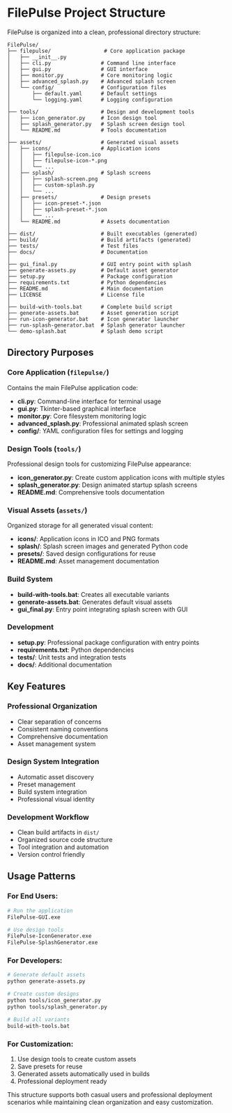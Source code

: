# FilePulse Project Structure

FilePulse is organized into a clean, professional directory structure:

```
FilePulse/
├── filepulse/                 # Core application package
│   ├── __init__.py           
│   ├── cli.py                # Command line interface
│   ├── gui.py                # GUI interface
│   ├── monitor.py            # Core monitoring logic
│   ├── advanced_splash.py    # Advanced splash screen
│   └── config/               # Configuration files
│       ├── default.yaml      # Default settings
│       └── logging.yaml      # Logging configuration
│
├── tools/                    # Design and development tools
│   ├── icon_generator.py     # Icon design tool
│   ├── splash_generator.py   # Splash screen design tool
│   └── README.md             # Tools documentation
│
├── assets/                   # Generated visual assets
│   ├── icons/                # Application icons
│   │   ├── filepulse-icon.ico
│   │   ├── filepulse-icon-*.png
│   │   └── ...
│   ├── splash/               # Splash screens
│   │   ├── splash-screen.png
│   │   ├── custom-splash.py
│   │   └── ...
│   ├── presets/              # Design presets
│   │   ├── icon-preset-*.json
│   │   ├── splash-preset-*.json
│   │   └── ...
│   └── README.md             # Assets documentation
│
├── dist/                     # Built executables (generated)
├── build/                    # Build artifacts (generated)
├── tests/                    # Test files
├── docs/                     # Documentation
│
├── gui_final.py              # GUI entry point with splash
├── generate-assets.py        # Default asset generator
├── setup.py                  # Package configuration
├── requirements.txt          # Python dependencies
├── README.md                 # Main documentation
├── LICENSE                   # License file
│
├── build-with-tools.bat      # Complete build script
├── generate-assets.bat       # Asset generation script
├── run-icon-generator.bat    # Icon generator launcher
├── run-splash-generator.bat  # Splash generator launcher
└── demo-splash.bat           # Splash demo script
```

## Directory Purposes

### Core Application (`filepulse/`)
Contains the main FilePulse application code:
- **cli.py**: Command-line interface for terminal usage
- **gui.py**: Tkinter-based graphical interface
- **monitor.py**: Core filesystem monitoring logic
- **advanced_splash.py**: Professional animated splash screen
- **config/**: YAML configuration files for settings and logging

### Design Tools (`tools/`)
Professional design tools for customizing FilePulse appearance:
- **icon_generator.py**: Create custom application icons with multiple styles
- **splash_generator.py**: Design animated startup splash screens
- **README.md**: Comprehensive tools documentation

### Visual Assets (`assets/`)
Organized storage for all generated visual content:
- **icons/**: Application icons in ICO and PNG formats
- **splash/**: Splash screen images and generated Python code
- **presets/**: Saved design configurations for reuse
- **README.md**: Asset management documentation

### Build System
- **build-with-tools.bat**: Creates all executable variants
- **generate-assets.bat**: Generates default visual assets
- **gui_final.py**: Entry point integrating splash screen with GUI

### Development
- **setup.py**: Professional package configuration with entry points
- **requirements.txt**: Python dependencies
- **tests/**: Unit tests and integration tests
- **docs/**: Additional documentation

## Key Features

### Professional Organization
- Clear separation of concerns
- Consistent naming conventions
- Comprehensive documentation
- Asset management system

### Design System Integration
- Automatic asset discovery
- Preset management
- Build system integration
- Professional visual identity

### Development Workflow
- Clean build artifacts in `dist/`
- Organized source code structure
- Tool integration and automation
- Version control friendly

## Usage Patterns

### For End Users:
```bash
# Run the application
FilePulse-GUI.exe

# Use design tools
FilePulse-IconGenerator.exe
FilePulse-SplashGenerator.exe
```

### For Developers:
```bash
# Generate default assets
python generate-assets.py

# Create custom designs
python tools/icon_generator.py
python tools/splash_generator.py

# Build all variants
build-with-tools.bat
```

### For Customization:
1. Use design tools to create custom assets
2. Save presets for reuse
3. Generated assets automatically used in builds
4. Professional deployment ready

This structure supports both casual users and professional deployment scenarios while maintaining clean organization and easy customization.

